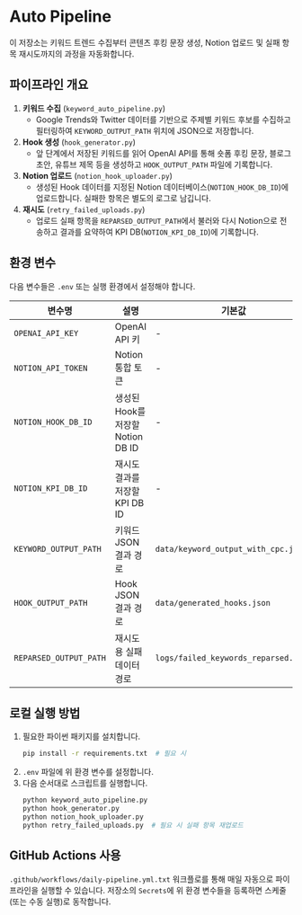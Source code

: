 # Auto Pipeline

이 저장소는 키워드 트렌드 수집부터 콘텐츠 후킹 문장 생성,
Notion 업로드 및 실패 항목 재시도까지의 과정을 자동화합니다.

## 파이프라인 개요
1. **키워드 수집** (`keyword_auto_pipeline.py`)
   - Google Trends와 Twitter 데이터를 기반으로 주제별 키워드 후보를 수집하고 필터링하여 `KEYWORD_OUTPUT_PATH` 위치에 JSON으로 저장합니다.
2. **Hook 생성** (`hook_generator.py`)
   - 앞 단계에서 저장된 키워드를 읽어 OpenAI API를 통해 숏폼 후킹 문장, 블로그 초안, 유튜브 제목 등을 생성하고 `HOOK_OUTPUT_PATH` 파일에 기록합니다.
3. **Notion 업로드** (`notion_hook_uploader.py`)
   - 생성된 Hook 데이터를 지정된 Notion 데이터베이스(`NOTION_HOOK_DB_ID`)에 업로드합니다. 실패한 항목은 별도의 로그로 남깁니다.
4. **재시도** (`retry_failed_uploads.py`)
   - 업로드 실패 항목을 `REPARSED_OUTPUT_PATH`에서 불러와 다시 Notion으로 전송하고 결과를 요약하여 KPI DB(`NOTION_KPI_DB_ID`)에 기록합니다.

## 환경 변수
다음 변수들은 `.env` 또는 실행 환경에서 설정해야 합니다.

| 변수명 | 설명 | 기본값 |
| ------ | ---- | ------ |
| `OPENAI_API_KEY` | OpenAI API 키 | - |
| `NOTION_API_TOKEN` | Notion 통합 토큰 | - |
| `NOTION_HOOK_DB_ID` | 생성된 Hook를 저장할 Notion DB ID | - |
| `NOTION_KPI_DB_ID` | 재시도 결과를 저장할 KPI DB ID | - |
| `KEYWORD_OUTPUT_PATH` | 키워드 JSON 결과 경로 | `data/keyword_output_with_cpc.json` |
| `HOOK_OUTPUT_PATH` | Hook JSON 결과 경로 | `data/generated_hooks.json` |
| `REPARSED_OUTPUT_PATH` | 재시도용 실패 데이터 경로 | `logs/failed_keywords_reparsed.json` |

## 로컬 실행 방법
1. 필요한 파이썬 패키지를 설치합니다.
   ```bash
   pip install -r requirements.txt  # 필요 시
   ```
2. `.env` 파일에 위 환경 변수를 설정합니다.
3. 다음 순서대로 스크립트를 실행합니다.
   ```bash
   python keyword_auto_pipeline.py
   python hook_generator.py
   python notion_hook_uploader.py
   python retry_failed_uploads.py  # 필요 시 실패 항목 재업로드
   ```

## GitHub Actions 사용
`.github/workflows/daily-pipeline.yml.txt` 워크플로를 통해 매일 자동으로 파이프라인을 실행할 수 있습니다. 저장소의 `Secrets`에 위 환경 변수들을 등록하면 스케줄(또는 수동 실행)로 동작합니다.

